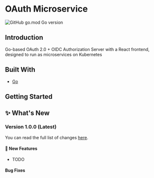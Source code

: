 # OAuth Microservice
![GitHub go.mod Go version](https://img.shields.io/github/go-mod/go-version/:arnavmaiti/:oauth-microservice)


## Introduction
Go-based OAuth 2.0 + OIDC Authorization Server with a React frontend, designed to run as microservices on Kubernetes

## Built With
* [Go](https://go.dev/)


## Getting Started

## :sparkles: What's New

### Version 1.0.0 (Latest)
You can read the full list of changes [here]().

#### :rocket: New Features

* TODO

#### Bug Fixes


